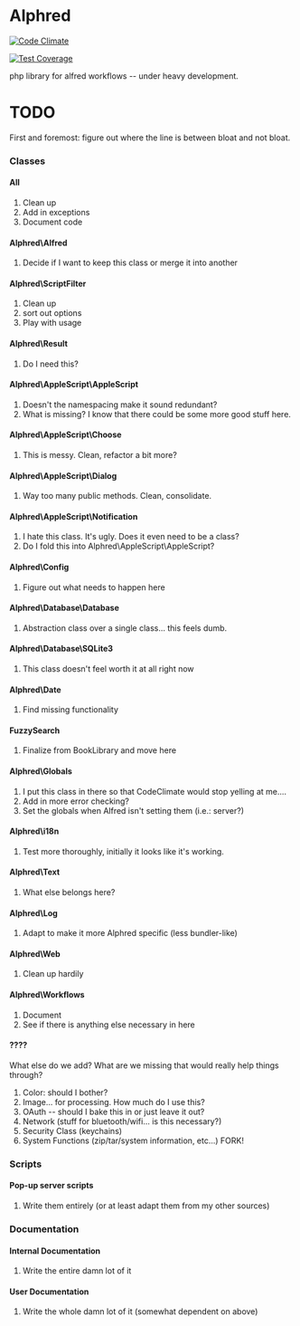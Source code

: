 Alphred
=======

[![Code Climate](https://codeclimate.com/github/shawnrice/alphred/badges/gpa.svg)](https://codeclimate.com/github/shawnrice/alphred)

[![Test Coverage](https://codeclimate.com/github/shawnrice/alphred/badges/coverage.svg)](https://codeclimate.com/github/shawnrice/alphred)

php library for alfred workflows -- under heavy development.



TODO
====

First and foremost: figure out where the line is between bloat and not bloat.

### Classes

#### All
1. Clean up
2. Add in exceptions
3. Document code

#### Alphred\Alfred
1. Decide if I want to keep this class or merge it into another

#### Alphred\ScriptFilter
1. Clean up
2. sort out options
3. Play with usage

#### Alphred\Result
1. Do I need this?

#### Alphred\AppleScript\AppleScript
1. Doesn't the namespacing make it sound redundant?
2. What is missing? I know that there could be some more good stuff here.

#### Alphred\AppleScript\Choose
1. This is messy. Clean, refactor a bit more?

#### Alphred\AppleScript\Dialog
1. Way too many public methods. Clean, consolidate.

#### Alphred\AppleScript\Notification
1. I hate this class. It's ugly. Does it even need to be a class?
2. Do I fold this into Alphred\AppleScript\AppleScript?

#### Alphred\Config
1. Figure out what needs to happen here

#### Alphred\Database\Database
1. Abstraction class over a single class... this feels dumb.

#### Alphred\Database\SQLite3
1. This class doesn't feel worth it at all right now

#### Alphred\Date
1. Find missing functionality

#### FuzzySearch
1. Finalize from BookLibrary and move here

#### Alphred\Globals
1. I put this class in there so that CodeClimate would stop yelling at me....
2. Add in more error checking?
3. Set the globals when Alfred isn't setting them (i.e.: server?)

#### Alphred\i18n
1. Test more thoroughly, initially it looks like it's working.

#### Alphred\Text
1. What else belongs here?

#### Alphred\Log
1. Adapt to make it more Alphred specific (less bundler-like)

#### Alphred\Web
1. Clean up hardily

#### Alphred\Workflows
1. Document
2. See if there is anything else necessary in here

#### ????
What else do we add? What are we missing that would really help things through?

1. Color: should I bother?
1. Image... for processing. How much do I use this?
1. OAuth -- should I bake this in or just leave it out?
1. Network (stuff for bluetooth/wifi... is this necessary?)
1. Security Class (keychains)
1. System Functions (zip/tar/system information, etc...) FORK!



### Scripts

#### Pop-up server scripts
1. Write them entirely (or at least adapt them from my other sources)

### Documentation
#### Internal Documentation
1. Write the entire damn lot of it

#### User Documentation
1. Write the whole damn lot of it (somewhat dependent on above)